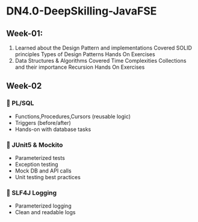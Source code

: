 # DN4.0-DeepSkilling-JavaFSE
## Week-01:
1. Learned about the Design Pattern and implementations
   Covered SOLID principles
   Types of Design Patterns
   Hands On Exercises
2. Data Structures & Algorithms
   Covered Time Complexities
   Collections and their importance
   Recursion
   Hands On Exercises
## Week-02

### 🔸 PL/SQL
- Functions,Procedures,Cursors (reusable logic)
- Triggers (before/after)
- Hands-on with database tasks

### 🔸 JUnit5 & Mockito
- Parameterized tests
- Exception testing
- Mock DB and API calls
- Unit testing best practices

### 🔸 SLF4J Logging
- Parameterized logging
- Clean and readable logs

